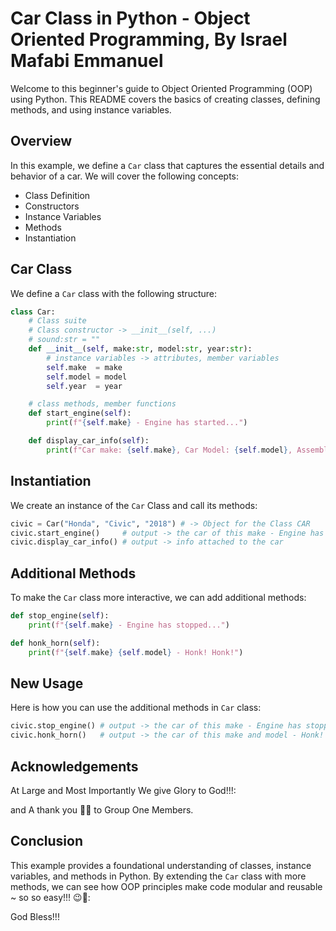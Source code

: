 # Car Class in Python - Object Oriented Programming, By Israel Mafabi Emmanuel

Welcome to this beginner's guide to Object Oriented Programming (OOP) using Python. This README covers the basics of creating classes, defining methods, and using instance variables.

## Overview

In this example, we define a `Car` class that captures the essential details and behavior of a car. We will cover the following concepts:

- Class Definition
- Constructors
- Instance Variables
- Methods
- Instantiation



## Car Class

We define a `Car` class with the following structure:

```python
class Car:
    # Class suite
    # Class constructor -> __init__(self, ...)
    # sound:str = ""
    def __init__(self, make:str, model:str, year:str):
        # instance variables -> attributes, member variables
        self.make  = make
        self.model = model
        self.year  = year

    # class methods, member functions
    def start_engine(self):
        print(f"{self.make} - Engine has started...")

    def display_car_info(self):
        print(f"Car make: {self.make}, Car Model: {self.model}, Assembly Year: {self.year}")
```



## Instantiation

We create an instance of the `Car` Class and call its methods:

```python
civic = Car("Honda", "Civic", "2018") # -> Object for the Class CAR
civic.start_engine()     # output -> the car of this make - Engine has started...
civic.display_car_info() # output -> info attached to the car

```



## Additional Methods

To make the `Car`  class more interactive, we can add additional methods:

```python
def stop_engine(self):
    print(f"{self.make} - Engine has stopped...")

def honk_horn(self):
    print(f"{self.make} {self.model} - Honk! Honk!")

```



## New Usage

Here is how you can use the additional methods in  `Car` class:

```python
civic.stop_engine() # output -> the car of this make - Engine has stopped...
civic.honk_horn()   # output -> the car of this make and model - Honk! Honk!
```



## Acknowledgements

At Large and Most Importantly We give Glory to God!!!:

and A thank you 🤭😉 to Group One Members. 



## Conclusion

This example provides a foundational understanding of classes, instance variables, and methods in Python. By extending the `Car` class with more methods, we can see how OOP principles make code modular and reusable ~ so so easy!!! 😉🤭:

God Bless!!!

